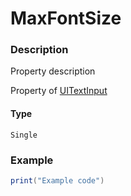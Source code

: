 # MaxFontSize
### Description
Property description

Property of [UITextInput](/classes/UITextInput/)

#### Type
`Single`

### Example
```lua
print("Example code")
```
